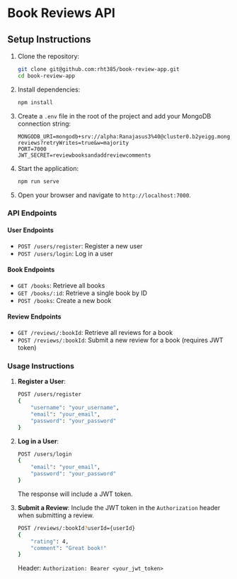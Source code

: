 # Book Reviews API

## Setup Instructions

1. Clone the repository:
    ```sh
    git clone git@github.com:rht385/book-review-app.git
    cd book-review-app
    ```

2. Install dependencies:
    ```sh
    npm install
    ```

3. Create a `.env` file in the root of the project and add your MongoDB connection string:
    ```env
    MONGODB_URI=mongodb+srv://alpha:Ranajasus3%40@cluster0.b2yeigg.mongodb.net/book-reviews?retryWrites=true&w=majority
    PORT=7000
    JWT_SECRET=reviewbooksandaddreviewcomments
    ```

4. Start the application:
    ```sh
    npm run serve
    ```

5. Open your browser and navigate to `http://localhost:7000`.

### API Endpoints

#### User Endpoints
- `POST /users/register`: Register a new user
- `POST /users/login`: Log in a user

#### Book Endpoints
- `GET /books`: Retrieve all books
- `GET /books/:id`: Retrieve a single book by ID
- `POST /books`: Create a new book

#### Review Endpoints
- `GET /reviews/:bookId`: Retrieve all reviews for a book
- `POST /reviews/:bookId`: Submit a new review for a book (requires JWT token)

### Usage Instructions

1. **Register a User**:
    ```sh
    POST /users/register
    {
        "username": "your_username",
        "email": "your_email",
        "password": "your_password"
    }
    ```

2. **Log in a User**:
    ```sh
    POST /users/login
    {
        "email": "your_email",
        "password": "your_password"
    }
    ```
    The response will include a JWT token.

3. **Submit a Review**:
    Include the JWT token in the `Authorization` header when submitting a review.
    ```sh
    POST /reviews/:bookId?userId={userId}
    {
        "rating": 4,
        "comment": "Great book!"
    }
    ```
    Header: `Authorization: Bearer <your_jwt_token>`

